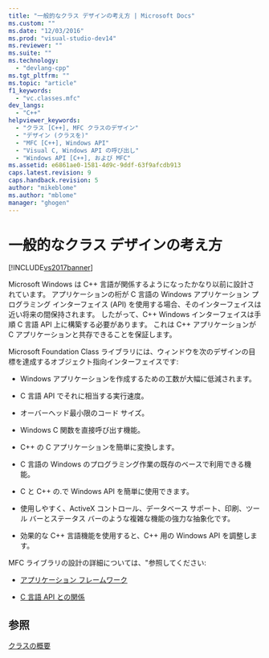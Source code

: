 ```yaml
---
title: "一般的なクラス デザインの考え方 | Microsoft Docs"
ms.custom: ""
ms.date: "12/03/2016"
ms.prod: "visual-studio-dev14"
ms.reviewer: ""
ms.suite: ""
ms.technology: 
  - "devlang-cpp"
ms.tgt_pltfrm: ""
ms.topic: "article"
f1_keywords: 
  - "vc.classes.mfc"
dev_langs: 
  - "C++"
helpviewer_keywords: 
  - "クラス [C++], MFC クラスのデザイン"
  - "デザイン (クラスを)"
  - "MFC [C++], Windows API"
  - "Visual C, Windows API の呼び出し"
  - "Windows API [C++], および MFC"
ms.assetid: e6861ae0-1581-4d9c-9ddf-63f9afcdb913
caps.latest.revision: 9
caps.handback.revision: 5
author: "mikeblome"
ms.author: "mblome"
manager: "ghogen"
---
```

# 一般的なクラス デザインの考え方
[!INCLUDE[vs2017banner](../assembler/inline/includes/vs2017banner.md)]

Microsoft Windows は C\+\+ 言語が関係するようになったかなり以前に設計されています。  アプリケーションの桁が C 言語の Windows アプリケーション プログラミング インターフェイス \(API\) を使用する場合、そのインターフェイスは近い将来の間保持されます。  したがって、C\+\+ Windows インターフェイスは手順 C 言語 API 上に構築する必要があります。  これは C\+\+ アプリケーションが C アプリケーションと共存できることを保証します。  
  
 Microsoft Foundation Class ライブラリには、ウィンドウを次のデザインの目標を達成するオブジェクト指向インターフェイスです:  
  
-   Windows アプリケーションを作成するための工数が大幅に低減されます。  
  
-   C 言語 API でそれに相当する実行速度。  
  
-   オーバーヘッド最小限のコード サイズ。  
  
-   Windows C 関数を直接呼び出す機能。  
  
-   C\+\+ の C アプリケーションを簡単に変換します。  
  
-   C 言語の Windows のプログラミング作業の既存のベースで利用できる機能。  
  
-   C と C\+\+ の.で Windows API を簡単に使用できます。  
  
-   使用しやすく、ActiveX コントロール、データベース サポート、印刷、ツール バーとステータス バーのような複雑な機能の強力な抽象化です。  
  
-   効果的な C\+\+ 言語機能を使用すると、C\+\+ 用の Windows API を調整します。  
  
 MFC ライブラリの設計の詳細については、"参照してください:  
  
-   [アプリケーション フレームワーク](../mfc/application-framework.md)  
  
-   [C 言語 API との関係](../mfc/relationship-to-the-c-language-api.md)  
  
## 参照  
 [クラスの概要](../mfc/class-library-overview.md)